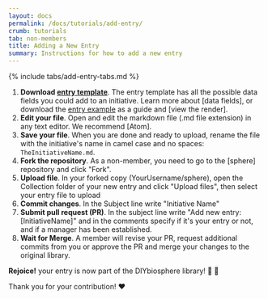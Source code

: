 ```yaml
---
layout: docs
permalink: /docs/tutorials/add-entry/
crumb: tutorials
tab: non-members
title: Adding a New Entry
summary: Instructions for how to add a new entry
---
```


{% include tabs/add-entry-tabs.md %}



1. **Download <a class="noelink" href="https://raw.githubusercontent.com/DIYbiosphere/sphere/master/docs/EntryTemplate.md" download>entry template</a>**. The entry template has all the possible data fields you could add to an initiative. Learn more about [data fields], or download the <a class="noelink" href="https://raw.githubusercontent.com/DIYbiosphere/sphere/master/docs/EntryExample.md" download>entry example</a> as a guide and [view the render].
2. **Edit your file**. Open and edit the markdown file (.md file extension) in any text editor. We recommend [Atom].
3. **Save your file**. When you are done and ready to upload, rename the file with the initiative's name in camel case and no spaces: `TheInitiativeName.md`.
4. **Fork the repository**. As a non-member, you need to go to the [sphere] repository and click "Fork".
5. **Upload file**. In your forked copy (YourUsername/sphere), open the Collection folder of your new entry and click "Upload files", then select your entry file to upload
6. **Commit changes**. In the Subject line write "Initiative Name"
7. **Submit pull request (PR)**. In the subject line write "Add new entry: [InitiativeName]" and in the comments specify if it's your entry or not, and if a manager has been established.
8. **Wait for Merge**. A member will revise your PR, request additional commits from you or approve the PR and merge your changes to the original library.

**Rejoice!** your entry is now part of the DIYbiosphere library! :clap: :clap:

Thank you for your contribution! :heart:
